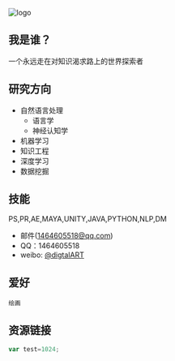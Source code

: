 ![logo](logo.jpg)

## 我是谁？

一个永远走在对知识渴求路上的世界探索者

## 研究方向

* 自然语言处理
    *  语言学
    *  神经认知学
* 机器学习
* 知识工程
* 深度学习
* 数据挖掘

## 技能

PS,PR,AE,MAYA,UNITY,JAVA,PYTHON,NLP,DM

* 邮件(1464605518@qq.com)
* QQ：1464605518
* weibo: [@digtalART](http://weibo.com/digitalART)

## 爱好

`绘画`

## 资源链接

```javascript
var test=1024;
```
